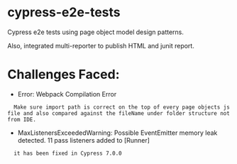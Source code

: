 # cypress-e2e-tests


Cypress e2e tests using page object model design patterns.

Also, integrated multi-reporter to publish HTML and junit report.


# Challenges Faced:

  - Error: Webpack Compilation Error

  ```
    Make sure import path is correct on the top of every page objects js file and also compared against the fileName under folder structure not from IDE.
  ```
   - MaxListenersExceededWarning: Possible EventEmitter memory leak detected. 11 pass listeners added to [Runner]
  ```
    it has been fixed in Cypress 7.0.0
    
  ```  




